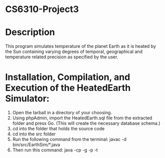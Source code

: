 CS6310-Project3
===============


Description
===============
This program simulates temperature of the planet Earth as it is heated by the Sun containing varying degrees of temporal, geographical and temperature related precision as specified by the user.


Installation, Compilation, and Execution of the HeatedEarth Simulator:
===============

1.	 Open the tarball in a directory of your choosing.
2.	Using phpAdmin, import the HeatedEarth.sql file from the extracted folder and press Go. (This will create the necessary database schema.)
3.	cd into the folder that holds the source code
4.	cd into the src folder
5.	Run the following command from the terminal: javac -d bin/src/EarthSim/*.java
6.	Then run this command: java -cp -g -p -t 

